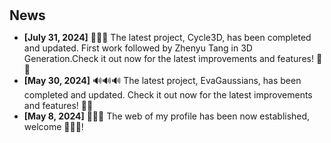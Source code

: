 <h1 id="news"></h1>

<h2 style="margin: 30px 0px 10px;">News</h2>

<ul>
<li><strong>[July 31, 2024]</strong> 💪💪💪  The latest project, Cycle3D, has been completed and updated. First work followed by Zhenyu Tang in 3D Generation.Check it out now for the latest improvements and features! 🚀✨ </li>
<li><strong>[May 30, 2024]</strong> 🔊🔊🔊 The latest project, EvaGaussians, has been completed and updated. Check it out now for the latest improvements and features! 🚀✨ </li>
<li><strong>[May 8, 2024]</strong> 📣📣📣 The web of my profile has been now established, welcome 🥳🥳🥳!</li>

</ul>
